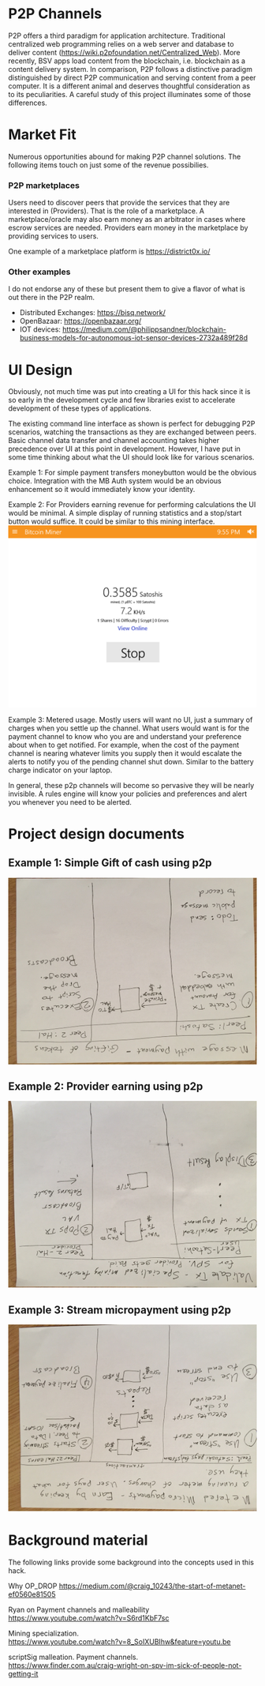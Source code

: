 
# P2P Channels

P2P offers a third paradigm for application architecture. Traditional centralized web programming relies on a web server and database to deliver content (https://wiki.p2pfoundation.net/Centralized_Web). More recently, BSV apps load content from the blockchain, i.e. blockchain as a content delivery system. In comparison, P2P follows a distinctive paradigm distinguished by direct P2P communication and serving content from a peer computer. It is a different animal and deserves thoughtful consideration as to its peculiarities. A careful study of this project illuminates some of those differences.

# Market Fit
Numerous opportunities abound for making P2P channel solutions. The following items touch on just some of the revenue possibilies.

### P2P marketplaces
Users need to discover peers that provide the services that they are interested in (Providers). That is the role of a marketplace. A marketplace/oracle may also earn money as an arbitrator in cases where escrow services are needed. Providers earn money in the marketplace by providing services to users.

One example of a marketplace platform is https://district0x.io/

### Other examples
I do not endorse any of these but present them to give a flavor of what is out there in the P2P realm.  
- Distributed Exchanges: https://bisq.network/  
- OpenBazaar: https://openbazaar.org/  
- IOT devices: https://medium.com/@philippsandner/blockchain-business-models-for-autonomous-iot-sensor-devices-2732a489f28d

# UI Design
Obviously, not much time was put into creating a UI for this hack since it is so early in the development cycle and few libraries exist to accelerate development of these types of applications.

The existing command line interface as shown is perfect for debugging P2P scenarios, watching the transactions as they are exchanged between peers. Basic channel data transfer and channel accounting takes higher precedence over UI at this point in development. However, I have put in some time thinking about what the UI should look like for various scenarios.

Example 1: For simple payment transfers moneybutton would be the obvious choice. Integration with the MB Auth system would be an obvious enhancement so it would immediately know your identity.

Example 2: For Providers earning revenue for performing calculations the UI would be minimal. A simple display of running statistics and a stop/start button would suffice. It could be similar to this mining interface.
![Provider](UI_provider.png "Provider UI")

Example 3: Metered usage. Mostly users will want no UI, just a summary of charges when you settle up the channel. What users would want is for the payment channel to know who you are and understand your preference about when to get notified. For example, when the cost of the payment channel is nearing whatever limits you supply then it would escalate the alerts to notify you of the pending channel shut down. Similar to the battery charge indicator on your laptop.

In general, these p2p channels will become so pervasive they will be nearly invisible. A rules engine will know your policies and preferences and alert you whenever you need to be alerted.

# Project design documents

## Example 1: Simple Gift of cash using p2p  
![gift](IMG_gift.JPG "Simple payment gift")

## Example 2: Provider earning using p2p  
![validate](IMG_validate.JPG "Provider validates")

## Example 3: Stream micropayment using p2p  
![stream](IMG_stream.JPG "Streaming micropayments")

# Background material
The following links provide some background into the concepts used in this hack.

Why OP_DROP
https://medium.com/@craig_10243/the-start-of-metanet-ef0560e81505

Ryan on Payment channels and malleability
https://www.youtube.com/watch?v=S6rd1KbF7sc

Mining specialization.   
https://www.youtube.com/watch?v=8_SoIXUBIhw&feature=youtu.be

scriptSig malleation. Payment channels.  
https://www.finder.com.au/craig-wright-on-spv-im-sick-of-people-not-getting-it

